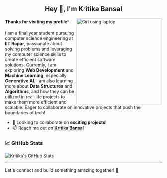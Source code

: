 <h2 align="center"> Hey 👋, I'm Kritika Bansal</h2>
<img alt="Girl using laptop" width="275px" height="275px" src="https://img.freepik.com/premium-vector/cute-girl-cartoon-with-laptop-design-illustration_454510-248.jpg?w=740" align="right"/>

#### Thanks for visiting my profile!  

I am a final year student pursuing computer science engineering at **IIT Ropar**, passionate about solving problems and leveraging my computer science skills to create efficient software solutions. Currently, I am exploring **Web Development** and **Machine Learning**, especially **Generative AI**. I am also learning more about **Data Structures** and **Algorithms**, and how they can be utilized in real-life projects to make them more efficient and scalable. Eager to collaborate on innovative projects that push the boundaries of tech!

- 👯 Looking to collaborate on **exciting projects**!
- 📫 Reach me out on [**Kritika Bansal**](https://www.linkedin.com/in/kritika-bansal-586ab5226/)


### 📈 GitHub Stats

![Kritika's GitHub Stats](https://github-readme-stats.vercel.app/api?username=kritika220703&show_icons=true&theme=radical)

---

Let's connect and build something amazing together! 🚀
